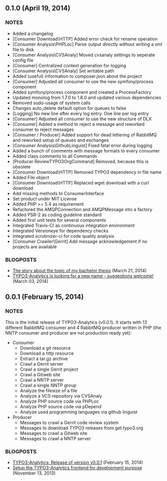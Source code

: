 ## 0.1.0 (April 19, 2014)

### NOTES

* Added a changelog
* [Consumer Download\\HTTP] Added error check for rename operation
* [Consumer Analysis\\PHPLoc] Parse output directly without writing a xml file to disk
* [Consumer Analysis\\CVSAnaly] Moved cvsanaly settings to seperate config file
* [Consumer] Centralized context generation for logging
* [Consumer Analysis\\CVSAnaly] Set writable path
* Added (useful) information to composer.json about the project
* [Consumer] Adjusted all consumer to use the new symfony/process component
* Added symfony/process component and created a ProcessFactory
* Updated monolog from 1.7.0 to 1.8.0 and updated various dependencies
* Removed sudo-usage of system calls
* Changes auto_delete default option for queues to false
* [Logging] No new line after every log entry. One line per log entry
* [Consumer] Adjusted all consumer to use the new structure of DLX
* [Consumer] Added a method to reject a message and reworked consumer to reject messages
* [Consumer / Producer] Added support for dead lettering of RabbitMQ and reworked setup of queues and exchanges
* [Consumer Analysis\\GithubLinguist] Fixed fatal error during logging
* Added a bunch of comments with message formats to every consumer
* Added class comments to all Commands
* [Producer ReviewTYPO3OrgCommand] Removed, because this is obsolete
* [Consumer Download\\HTTP] Removed TYPO3 dependency in file name
* Added File object
* [Consumer Download\\HTTP] Replaced wget download with a curl download
* Add missing methods to ConsumerInterface
* Set product under MIT License
* Added PHP >= 5.4 as requirement
* Refactored the AMQPConnection and AMQPMessage into a factory
* Added PSR-2 as coding guideline standard
* Added first unit tests for several components
* Integrated Travis-CI as continuous integration environment
* Integrated Versioneye for dependency checks
* Integrated scrutinizer-ci for code quality analysis
* [Consumer Crawler\\Gerrit] Add message acknowledgement if no projects are available

### BLOGPOSTS

* [The story about the topic of my bachelor thesis](http://andygrunwald.blogspot.de/2014/03/the-story-about-topic-of-my-bachelor.html) (March 21, 2014)
* [TYPO3-Analytics is looking for a new name - suggestions welcome!](http://andygrunwald.blogspot.de/2014/03/typo3-analytics-is-looking-for-new-name.html) (March 03, 2014)

## 0.0.1 (February 15, 2014)

### NOTES
This is the initial release of TYPO3-Analytics (v0.0.1).
It starts with 13 different RabbitMQ consumer and 4 RabbitMQ producer written in PHP (the NNTP consumer and producer are not production ready yet):

* Consumer
    * Download a git resource
    * Download a http resource
    * Extract a tar.gz archive
    * Crawl a Gerrit server
    * Crawl a single Gerrit project
    * Crawl a Gitweb site
    * Crawl a NNTP server
    * Crawl a single NNTP group
    * Analyze the filesize of a file
    * Analyze a VCS repository via CVSAnaly
    * Analyze PHP source code via PHPLoc
    * Analyze PHP source code via pDepend
    * Analyze used programming languages via github linguist
* Producer
    * Messages to crawl a Gerrit code review system
    * Messages to download TYPO3 releases from get.typo3.org
    * Messages to crawl a Gitweb site
    * Messages to crawl a NNTP server

### BLOGPOSTS

* [TYPO3-Analytics: Release of version v0.0.1](http://andygrunwald.blogspot.de/2014/02/typo3-analytics-release-of-version-v001.html) (February 15, 2014)
* [Setup the TYPO3-Analytics frontend for development purpose](http://andygrunwald.blogspot.de/2013/11/setup-typo3-analytics-frontend-for.html) (November 13, 2013)
